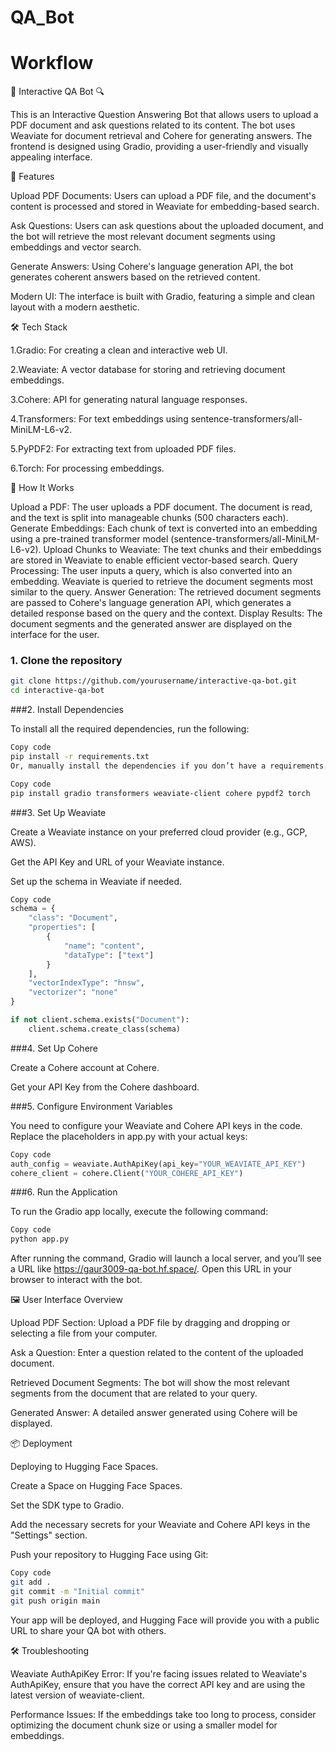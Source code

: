 # QA_Bot
# Workflow
📄 Interactive QA Bot 🔍

This is an Interactive Question Answering Bot that allows users to upload a PDF document and ask questions related to its content. The bot uses Weaviate for document retrieval and Cohere for generating answers. The frontend is designed using Gradio, providing a user-friendly and visually appealing interface.

🔧 Features

Upload PDF Documents: Users can upload a PDF file, and the document's content is processed and stored in Weaviate for embedding-based search.

Ask Questions: Users can ask questions about the uploaded document, and the bot will retrieve the most relevant document segments using embeddings and vector search.

Generate Answers: Using Cohere's language generation API, the bot generates coherent answers based on the retrieved content.

Modern UI: The interface is built with Gradio, featuring a simple and clean layout with a modern aesthetic.


🛠️ Tech Stack

   1.Gradio: For creating a clean and interactive web UI.

   2.Weaviate: A vector database for storing and retrieving document embeddings.

   3.Cohere: API for generating natural language responses.

   4.Transformers: For text embeddings using sentence-transformers/all-MiniLM-L6-v2.

   5.PyPDF2: For extracting text from uploaded PDF files.
   
   6.Torch: For processing embeddings.

🚀 How It Works

Upload a PDF: The user uploads a PDF document. The document is read, and the text is split into manageable chunks (500 characters each).
Generate Embeddings: Each chunk of text is converted into an embedding using a pre-trained transformer model (sentence-transformers/all-MiniLM-L6-v2).
Upload Chunks to Weaviate: The text chunks and their embeddings are stored in Weaviate to enable efficient vector-based search.
Query Processing: The user inputs a query, which is also converted into an embedding. Weaviate is queried to retrieve the document segments most similar to the query.
Answer Generation: The retrieved document segments are passed to Cohere's language generation API, which generates a detailed response based on the query and the context.
Display Results: The document segments and the generated answer are displayed on the interface for the user.

### 1. Clone the repository

```bash
git clone https://github.com/yourusername/interactive-qa-bot.git
cd interactive-qa-bot
```

###2. Install Dependencies

To install all the required dependencies, run the following:

```bash
Copy code
pip install -r requirements.txt
Or, manually install the dependencies if you don’t have a requirements.txt:
```
```bash
Copy code
pip install gradio transformers weaviate-client cohere pypdf2 torch
```
###3. Set Up Weaviate

Create a Weaviate instance on your preferred cloud provider (e.g., GCP, AWS).

Get the API Key and URL of your Weaviate instance.

Set up the schema in Weaviate if needed.

```python
Copy code
schema = {
    "class": "Document",
    "properties": [
        {
            "name": "content",
            "dataType": ["text"]
        }
    ],
    "vectorIndexType": "hnsw",
    "vectorizer": "none"
}

if not client.schema.exists("Document"):
    client.schema.create_class(schema)
```
###4. Set Up Cohere

Create a Cohere account at Cohere.

Get your API Key from the Cohere dashboard.

###5. Configure Environment Variables

You need to configure your Weaviate and Cohere API keys in the code. Replace the placeholders in app.py with your actual keys:

```python
Copy code
auth_config = weaviate.AuthApiKey(api_key="YOUR_WEAVIATE_API_KEY")
cohere_client = cohere.Client("YOUR_COHERE_API_KEY")
```

###6. Run the Application

To run the Gradio app locally, execute the following command:

```bash
Copy code
python app.py
```

After running the command, Gradio will launch a local server, and you’ll see a URL like https://gaur3009-qa-bot.hf.space/. Open this URL in your browser to interact with the bot.

🖼️ User Interface Overview

Upload PDF Section: Upload a PDF file by dragging and dropping or selecting a file from your computer.

Ask a Question: Enter a question related to the content of the uploaded document.

Retrieved Document Segments: The bot will show the most relevant segments from the document that are related to your query.

Generated Answer: A detailed answer generated using Cohere will be displayed.

📦 Deployment

Deploying to Hugging Face Spaces.

Create a Space on Hugging Face Spaces.

Set the SDK type to Gradio.

Add the necessary secrets for your Weaviate and Cohere API keys in the "Settings" section.

Push your repository to Hugging Face using Git:

```bash
Copy code
git add .
git commit -m "Initial commit"
git push origin main
```
Your app will be deployed, and Hugging Face will provide you with a public URL to share your QA bot with others.

🛠️ Troubleshooting

Weaviate AuthApiKey Error: If you're facing issues related to Weaviate's AuthApiKey, ensure that you have the correct API key and are using the latest version of weaviate-client.

Performance Issues: If the embeddings take too long to process, consider optimizing the document chunk size or using a smaller model for embeddings.
